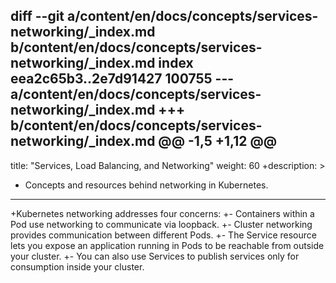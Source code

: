diff --git a/content/en/docs/concepts/services-networking/_index.md b/content/en/docs/concepts/services-networking/_index.md
index eea2c65b3..2e7d91427 100755
--- a/content/en/docs/concepts/services-networking/_index.md
+++ b/content/en/docs/concepts/services-networking/_index.md
@@ -1,5 +1,12 @@
 ---
 title: "Services, Load Balancing, and Networking"
 weight: 60
+description: >
+  Concepts and resources behind networking in Kubernetes.
 ---
 
+Kubernetes networking addresses four concerns:
+- Containers within a Pod use networking to communicate via loopback.
+- Cluster networking provides communication between different Pods.
+- The Service resource lets you expose an application running in Pods to be reachable from outside your cluster.
+- You can also use Services to publish services only for consumption inside your cluster.

